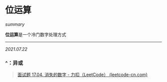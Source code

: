 # 位运算

*summary*

**位运算**是一个冷门数字处理方式

---

*2021.07.22*

### ^：异或

> [面试题 17.04. 消失的数字 - 力扣（LeetCode） (leetcode-cn.com)](https://leetcode-cn.com/problems/missing-number-lcci/)

